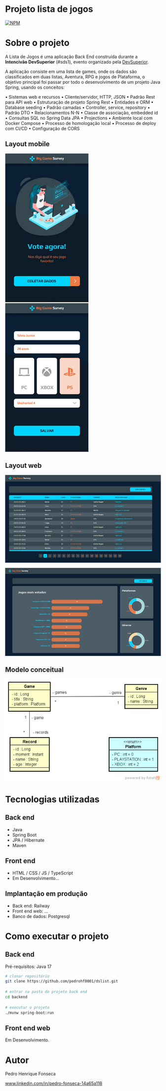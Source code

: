 # Projeto lista de jogos 
[![NPM](https://img.shields.io/npm/l/react)](https://github.com/pedrohf0001/dslist/blob/main/LICENSE) 

# Sobre o projeto

A Lista de Jogos é uma aplicação Back End construída durante a **Intencivão DevSuperior** (#sds1), evento organizado pela [DevSuperior](https://devsuperior.com "Site da DevSuperior").

A aplicação consiste em uma lista de games, onde os dados são classificados em duas listas, Aventura, RPG e jogos de Plataforma, o objetivo principal foi passar por todo o desenvolvimento de um projeto Java Spring, usando os conceitos:

• Sistemas web e recursos
• Cliente/servidor, HTTP, JSON
• Padrão Rest para API web
• Estruturação de projeto Spring Rest
• Entidades e ORM
• Database seeding
• Padrão camadas
• Controller, service, repository
• Padrão DTO
• Relacionamentos N-N
• Classe de associação, embedded id
• Consultas SQL no Spring Data JPA
• Projections
• Ambiente local com Docker Compose
• Processo de homologação local
• Processo de deploy com CI/CD
• Configuração de CORS

## Layout mobile
![Mobile 1](https://github.com/acenelio/assets/raw/main/sds1/mobile1.png) ![Mobile 2](https://github.com/acenelio/assets/raw/main/sds1/mobile2.png)

## Layout web
![Web 1](https://github.com/acenelio/assets/raw/main/sds1/web1.png)

![Web 2](https://github.com/acenelio/assets/raw/main/sds1/web2.png)

## Modelo conceitual
![Modelo Conceitual](https://github.com/acenelio/assets/raw/main/sds1/modelo-conceitual.png)

# Tecnologias utilizadas
## Back end
- Java
- Spring Boot
- JPA / Hibernate
- Maven
## Front end
- HTML / CSS / JS / TypeScript
- Em Desenvolvimento...
  
## Implantação em produção
- Back end: Railway
- Front end web: ...
- Banco de dados: Postgresql

# Como executar o projeto

## Back end
Pré-requisitos: Java 17

```bash
# clonar repositório
git clone https://github.com/pedrohf0001/dslist.git

# entrar na pasta do projeto back end
cd backend

# executar o projeto
./mvnw spring-boot:run
```

## Front end web
Em Desenvolvimento.

# Autor

Pedro Henrique Fonseca

www.linkedin.com/in/pedro-fonseca-14a65a118
